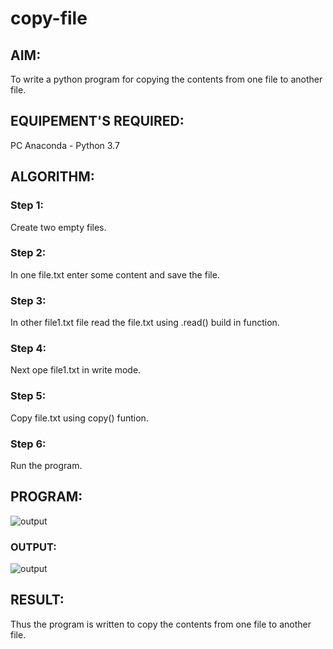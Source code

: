 # copy-file
## AIM:
To write a python program for copying the contents from one file to another file.
## EQUIPEMENT'S REQUIRED: 
PC
Anaconda - Python 3.7
## ALGORITHM: 
### Step 1:
Create two empty files.
### Step 2: 
In one file.txt enter some content and save the file.
### Step 3: 
In other file1.txt file read the file.txt using .read() build in function.
### Step 4:  
Next ope file1.txt in write mode.
### Step 5: 
Copy file.txt using copy() funtion.
### Step 6: 
Run the program.
## PROGRAM:
![output](./2ndpi.jpeg)
### OUTPUT:
![output](./1stpi.jpeg)


## RESULT:
Thus the program is written to copy the contents from one file to another file.
